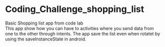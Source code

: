 # Coding_Challenge_shopping_list
Basic Shopping list app from code lab  
This app show how you can have to activities where you send data from one to the other through intents. 
The app save the list even when rotatet by using the saveInstanceState in android. 

